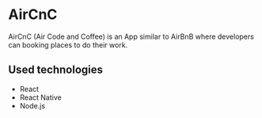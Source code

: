 # AirCnC

AirCnC (Air Code and Coffee) is an App similar to AirBnB where developers can booking places to do their work.

## Used technologies

- React
- React Native
- Node.js
